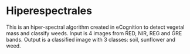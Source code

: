 # Hiperespectrales

This is an hiper-spectral algorithm created in eCognition to detect vegetal mass and classify weeds. 
Input is 4 images from RED, NIR, REG and GRE bands. 
Output is a classified image with 3 classes: soil, sunflower and weed.
